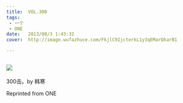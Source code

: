 ```yaml
---
title:	VOL.300
tags:
 - 一个
 - ONE
date:	2013/08/3 1:43:32
cover:	http://image.wufazhuce.com/FkjlC9IjcterkL1y3qEMarQkarB1

---
```

![](http://image.wufazhuce.com/FkjlC9IjcterkL1y3qEMarQkarB1)
---

300击。by 韩寒
 
Reprinted from ONE
